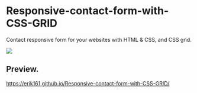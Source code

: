 # Responsive-contact-form-with-CSS-GRID
Contact responsive form for your websites with HTML &amp; CSS, and CSS grid.




![](form.png)


## Preview.

https://erik161.github.io/Responsive-contact-form-with-CSS-GRID/





